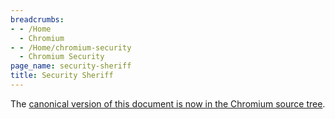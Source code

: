 ```yaml
---
breadcrumbs:
- - /Home
  - Chromium
- - /Home/chromium-security
  - Chromium Security
page_name: security-sheriff
title: Security Sheriff
---
```


The [canonical version of this document is now in the Chromium source
tree](https://chromium.googlesource.com/chromium/src/+/master/docs/security/sheriff.md).